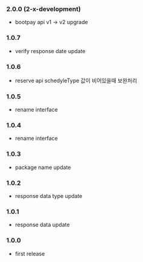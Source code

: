 ### 2.0.0 (2-x-development)
-  bootpay api v1 -> v2 upgrade 

### 1.0.7
- verify response date update 

### 1.0.6
- reserve api schedyleType 값이 비어있을때 보완처리  

### 1.0.5
- rename interface

### 1.0.4
- rename interface

### 1.0.3
- package name update

### 1.0.2
- response data type update

### 1.0.1
- response data update

### 1.0.0
- first release  